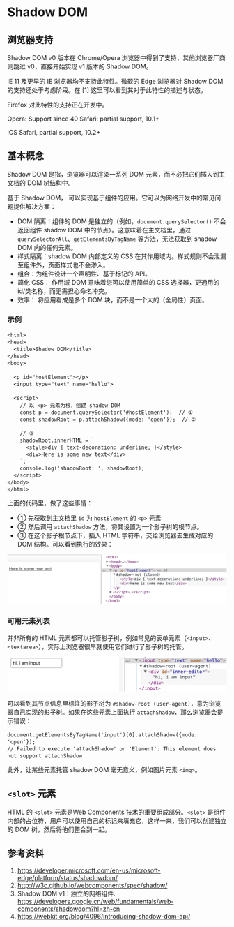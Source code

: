 # Shadow DOM


## 浏览器支持

Shadow DOM v0 版本在 Chrome/Opera 浏览器中得到了支持，其他浏览器厂商则跳过 v0，直接开始实现 v1 版本的 Shadow DOM。

IE 11 及更早的 IE 浏览器均不支持此特性。微软的 Edge 浏览器对 Shadow DOM 的支持还处于考虑阶段。在 [1] 这里可以看到其对于此特性的描述与状态。

Firefox 对此特性的支持正在开发中。

Opera: Support since 40
Safari: partial support, 10.1+

iOS Safari, partial support, 10.2+

## 基本概念

Shadow DOM 是指，浏览器可以渲染一系列 DOM 元素，而不必把它们插入到主文档的 DOM 树结构中。

基于 Shadow DOM， 可以实现基于组件的应用。它可以为网络开发中的常见问题提供解决方案：

+ DOM 隔离：组件的 DOM 是独立的（例如，`document.querySelector()` 不会返回组件 shadow DOM 中的节点）。这意味着在主文档里，通过 `querySelectorAll`、`getElementsByTagName` 等方法，无法获取到 shadow DOM 内的任何元素。
+ 样式隔离：shadow DOM 内部定义的 CSS 在其作用域内。样式规则不会泄漏至组件外，页面样式也不会渗入。
+ 组合：为组件设计一个声明性、基于标记的 API。
+ 简化 CSS： 作用域 DOM 意味着您可以使用简单的 CSS 选择器，更通用的 id/类名称，而无需担心命名冲突。
+ 效率： 将应用看成是多个 DOM 块，而不是一个大的（全局性）页面。

### 示例

```
<html>
<head>
  <title>Shadow DOM</title>
</head>
<body>

  <p id="hostElement"></p>
  <input type="text" name="hello">

  <script>
    // 以 <p> 元素为根，创建 shadow DOM
    const p = document.querySelector('#hostElement');  // ①
    const shadowRoot = p.attachShadow({mode: 'open'});  // ②

    // ③
    shadowRoot.innerHTML = `
      <style>div { text-decoration: underline; }</style>
      <div>Here is some new text</div>
    `;
    console.log('shadowRoot: ', shadowRoot);
  </script>
</body>
</html>
```

上面的代码里，做了这些事情：

+ ① 先获取到主文档里 `id` 为 `hostElement` 的 `<p>` 元素
+ ② 然后调用 `attachShadow` 方法，将其设置为一个影子树的根节点。
+ ③ 在这个影子根节点下，插入 HTML 字符串，交给浏览器去生成对应的 DOM 结构。可以看到执行的效果：

<img src="./images/shadow-dom.png"/>

### 可用元素列表

并非所有的 HTML 元素都可以托管影子树，例如常见的表单元素（`<input>`、`<textarea>`），实际上浏览器很早就使用它们进行了影子树的托管。

<img src="./images/input-shadow-dom.png"/>

可以看到其节点信息里标注的影子树为 `#shadow-root (user-agent)`，意为浏览器自己实现的影子树。如果在这些元素上面执行 `attachShadow`，那么浏览器会提示错误：

```
document.getElementsByTagName('input')[0].attachShadow({mode: 'open'});
// Failed to execute 'attachShadow' on 'Element': This element does not support attachShadow
```

此外，让某些元素托管 shadow DOM 毫无意义，例如图片元素 `<img>`。

## `<slot>` 元素

HTML 的 `<slot>` 元素是Web Components 技术的重要组成部分。`<slot>` 是组件内部的占位符，用户可以使用自己的标记来填充它，这样一来，我们可以创建独立的 DOM 树，然后将他们整合到一起。




## 参考资料

1. https://developer.microsoft.com/en-us/microsoft-edge/platform/status/shadowdom/
2. http://w3c.github.io/webcomponents/spec/shadow/
3. Shadow DOM v1：独立的网络组件. https://developers.google.cn/web/fundamentals/web-components/shadowdom?hl=zh-cn
4. https://webkit.org/blog/4096/introducing-shadow-dom-api/

